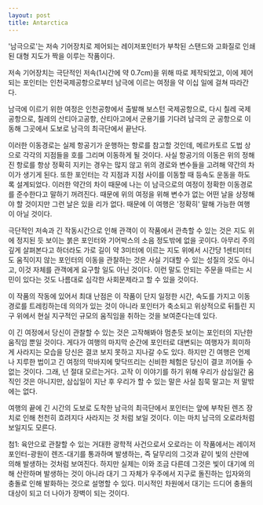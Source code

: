 ```yaml
---
layout: post
title: Antarctica
---
```


'남극으로'는 저속 기어장치로 제어되는 레이저포인터가 부착된 스탠드와 고화질로 인쇄된 대형 지도가 짝을 이루는 작품이다.

저속 기어장치는 극단적인 저속(1시간에 약 0.7cm)을 위해 따로 제작되었고, 이에 제어되는 포인터는 인천국제공항으로부터 남극에 이르는 여정을 약 이십 일에 걸쳐 따라간다.

남극에 이르기 위한 여정은 인천공항에서 출발해 보스턴 국제공항으로, 다시 칠레 국제공항으로, 칠레의 산티아고공항, 산티아고에서 군용기를 기다려 남극의 군 공항으로 이동해 그곳에서 도보로 남극의 최극단에서 끝난다.

이러한 이동경로는 실제 항공기가 운행하는 항로를 참고할 것인데, 메르카토르 도법 상으로 각각의 지점들을 호를 그리며 이동하게 될 것이다. 사실 항공기의 이동은 위의 정해진 항로를 항상 정확히 지키는 경우는 많지 않고 위의 경로와 변수들을 고려해 약간의 차이가 생기게 된다. 또한 포인터는 각 지점과 지점 사이를 이동할 때 등속도 운동을 하도록 설계되었다. 이러한 약간의 차이 때문에 나는 이 남극으로의 여정이 정확한 이동경로를 준수한다고 말하기 꺼려진다. 때문에 위의 여정을 위해 변수가 없는 어떤 날을 상정해야 할 것이지만 그런 날은 있을 리가 없다. 때문에 이 여행은 '정확히' 말해 가능한 여행이 아닐 것이다.

극단적인 저속과 긴 작동시간으로 인해 관객이 이 작품에서 관측할 수 있는 것은 지도 위에 정지된 듯 보이는 붉은 포인터와 기어박스의 소음 정도밖에 없을 곳이다. 아무리 주의깊게 살펴본다고 하더라도 가로 길이 약 3미터에 이르는 지도 위에서 시간당 1센티미터도 움직이지 않는 포인터의 이동을 관찰하는 것은 사실 기대할 수 있는 성질의 것도 아니고, 이것 자체를 관객에게 요구할 일도 아닌 것이다. 이런 말도 안되는 주문을 따르는 시민이 있다는 것도 나름대로 심각한 사회문제라고 할 수 있을 것이다.

이 작품의 작동에 있어서 최대 난점은 이 작품이 단지 일정한 시간, 속도를 가지고 이동 경로를 트레킹하는데 의의가 있는 것이 아니라 포인터가 축소되고 위상적으로 뒤틀린 지구 위에서 현실 지구적인 규모의 움직임을 취하는 것을 보여준다는데 있다.

이 긴 여정에서 당신이 관찰할 수 있는 것은 고작해봐야 멈춘듯 보이는 포인터의 지난한 움직임 뿐일 것이다. 게다가 여행의 마지막 순간에 포인터로 대변되는 여행자가 희미하게 사라지는 모습을 당신은 결코 보지 못하고 지나갈 수도 있다. 하지만 긴 여행은 언제나 지루한 법이고 긴 여정의 막바지에 맞닥뜨리는 신비한 체험은 당신이 결코 끼어들 수 없는 것이다. 그래, 넌 절대 모르는거다. 고작 이 이야기를 하기 위해 우리가 삼십일간 움직인 것은 아니지만, 삼십일이 지난 후 우리가 할 수 있는 말은 사실 침묵 말고는 저 말밖에는 없다.

여행의 끝에 긴 시간의 도보로 도착한 남극의 최극단에서 포인터는 앞에 부착된 렌즈 장치로 인해 천천히 흐려지다 사라지는 것 처럼 보일 것이다. 이는 마치 남극의 오로라처럼 보일지도 모른다.

첨1: 육안으로 관찰할 수 있는 거대한 광학적 사건으로서 오로라는 이 작품에서는 레이저 포인터-광원이 렌즈-대기를 통과하며 발생하는, 즉 달무리의 그것과 같이 빛의 산란에 의해 발생하는 것처럼 보여진다. 하지만 실제는 이와 조금 다른데 그것은 빛이 대기에 의해 산란하며 발생하는 것이 아니라 대기 그 자체가 우주에서 지구로 돌진하는 입자와의 충돌로 인해 발화하는 것으로 설명할 수 있다. 미시적인 차원에서 대기는 드디어 충돌의 대상이 되고 더 나아가 장벽이 되는 것이다.
